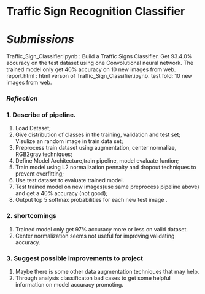# **Traffic Sign Recognition Classifier** 

# ***Submissions***
Traffic_Sign_Classifier.ipynb : Build a Traffic Signs Classifier. Get 93.4.0% accuracy on the test dataset using one Convolutional neural network. The trained model only get 40% accuracy on 10 new images from web.
report.html :  html verson of Traffic_Sign_Classifier.ipynb.
test fold: 10 new images from web.


### ***Reflection***

### 1. Describe of pipeline.
1. Load Dataset;
2. Give distribution of classes in the training, validation and test set; Visulize an random image in train data set;
3. Preprocess train dataset using augmentation, center normalize, RGB2gray techniques;
4. Define Model Architecture,train pipeline, model evaluate funtion;
5. Train model using L2 normalization pennalty and dropout techniques to prevent overfitting;
6. Use test dataset to evaluate trained model.
7. Test trained model on new images(use same preprocess pipeline above) and get a 40% accuracy (not good);
8. Output top 5 softmax probabilities for each new test image .

### 2. shortcomings
1. Trained model only get 97% accuracy more or less on valid dataset.
2. Center normalization seems not useful for improving validating accuracy.

### 3. Suggest possible improvements to project
1. Maybe there is some other data augmentation techniques that may help.
2. Through analysis classificaton bad cases to get some helpful information on model accuracy promoting.


